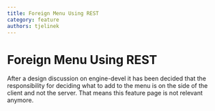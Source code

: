 ```yaml
---
title: Foreign Menu Using REST
category: feature
authors: tjelinek
---
```


# Foreign Menu Using REST

After a design discussion on engine-devel it has been decided that the responsibility for deciding what to add to the menu is on the side of the client and not the server. That means this feature page is not relevant anymore.

